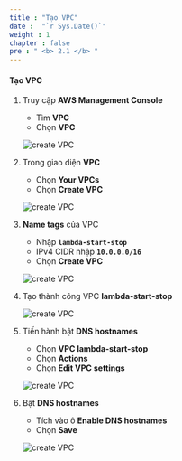 ```yaml
---
title : "Tạo VPC"
date :  "`r Sys.Date()`" 
weight : 1
chapter : false
pre : " <b> 2.1 </b> "
---
```

#### Tạo VPC

1. Truy cập **AWS Management Console**

   - Tìm **VPC**
   - Chọn **VPC**

   ![create VPC](/images/2-createVPC/1CreateVPC/0001.png?width=90pc)

2. Trong giao diện **VPC**

   - Chọn **Your VPCs**
   - Chọn **Create VPC**

   ![create VPC](/images/2-createVPC/1CreateVPC/0002.png?width=90pc)

3. **Name tags** của VPC 
   - Nhập **```lambda-start-stop```**
   - IPv4 CIDR nhập **```10.0.0.0/16```**
   - Chọn **Create VPC**

   ![create VPC](/images/2-createVPC/1CreateVPC/0003.png?width=90pc)

4. Tạo thành công VPC **lambda-start-stop**

   ![create VPC](/images/2-createVPC/1CreateVPC/0004.png?width=90pc)

5. Tiến hành bật **DNS hostnames**

   - Chọn **VPC lambda-start-stop**
   - Chọn **Actions**
   - Chọn **Edit VPC settings**
   
   ![create VPC](/images/2-createVPC/1CreateVPC/0005.png?width=90pc)

6. Bật **DNS hostnames**
   - Tích vào ô **Enable DNS hostnames**
   - Chọn **Save**
  
   ![create VPC](/images/2-createVPC/1CreateVPC/0006.png?width=90pc)